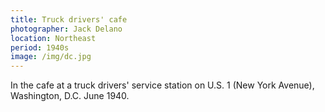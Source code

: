 ```yaml
---
title: Truck drivers' cafe
photographer: Jack Delano
location: Northeast
period: 1940s
image: /img/dc.jpg
---
```



In the cafe at a truck drivers' service station on U.S. 1 (New York Avenue), Washington, D.C. June 1940.